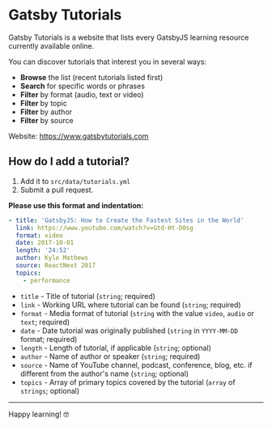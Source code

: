 # Gatsby Tutorials

Gatsby Tutorials is a website that lists every GatsbyJS learning resource currently available online.

You can discover tutorials that interest you in several ways:

- **Browse** the list (recent tutorials listed first)
- **Search** for specific words or phrases
- **Filter** by format (audio, text or video)
- **Filter** by topic
- **Filter** by author
- **Filter** by source

Website: https://www.gatsbytutorials.com

## How do I add a tutorial?

1. Add it to `src/data/tutorials.yml`
2. Submit a pull request.

**Please use this format and indentation:**

```yaml
- title: 'GatsbyJS: How to Create the Fastest Sites in the World'
  link: https://www.youtube.com/watch?v=Gtd-Ht-D0sg
  format: video
  date: 2017-10-01
  length: '24:52'
  author: Kyle Mathews
  source: ReactNext 2017
  topics:
    - performance
```

- `title` - Title of tutorial (`string`; required)
- `link` - Working URL where tutorial can be found (`string`; required)
- `format` - Media format of tutorial (`string` with the value `video`, `audio` or `text`; required)
- `date` - Date tutorial was originally published (`string` in `YYYY-MM-DD` format; required)
- `length` - Length of tutorial, if applicable (`string`; optional)
- `author` - Name of author or speaker (`string`; required)
- `source` - Name of YouTube channel, podcast, conference, blog, etc. if different from the author's name (`string`; optional)
- `topics` - Array of primary topics covered by the tutorial (`array` of `strings`; optional)

---

Happy learning! 🤓